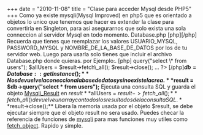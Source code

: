 +++
date = "2010-11-08"
title = "Clase para acceder Mysql desde PHP5"
+++
Como ya existe mysqli(Mysql Improved) en php5 que es orientado a objetos lo unico que tenemos que hacer es extender la clase para convertirla en Singleton, para asi asegurarnos que solo exista una sola conneccion al servidor Mysql en todo momento. Database.php [php]<?php class Database extends mysqli { private static $databaseConnection = NULL; public static function getInstance() { if (!self::$databaseConnection) { self::createInstance(); } return self::$databaseConnection; } function \_\_construct() { @parent::\_\_construct('localhost', 'root', '1', 'blog'); if (mysqli\_connect\_errno()) { throw new Exception( mysqli\_connect\_error(), mysqli\_connect\_errno() ); } } private static function createInstance() { $class = \_\_CLASS\_\_; self::$databaseConnection = new $class; } } ?>[/php] Recuerda que tienes que reemplazar los valores USUARIO\_MYSQL, PASSWORD\_MYSQL y NOMBRE\_DE\_LA\_BASE\_DE\_DATOS por los de tu servidor web. Luego para usarla solo tienes que incluir el archivo Database.php donde quieras. por Ejemplo:. [php] <?php include "Database.php"; $db = Database::getInstance(); $result = $db->query("select \* from users"); $allUsers = $result->fetch\_all(); $result->close(); ... ?> [/php]**$db = Database::getInstance();** Nos devuelve la coneccion a la base de datos y si no existe la crea.**$result = $db->query("select \* from users");** Ejecuta una consulta SQL y guarda el objeto [Mysqli\_Result](http://mx.php.net/manual/en/class.mysqli-result.php) en $result**$allUsers = $result->fetch\_all();** fetch\_all() devuelve un array con todos los resultados de la consulta SQL.**$result->close();** Libera la memoria usada por el objeto $result, se debe ejecutar siempre que el objeto result no sera usado. Puedes checar la referencia de funciones de [mysqli](http://mx.php.net/manual/en/class.mysqli.php) para mas funciones muy utiles como [fetch\_object](http://mx.php.net/manual/en/mysqli-result.fetch-object.php). Rapido y simple.


